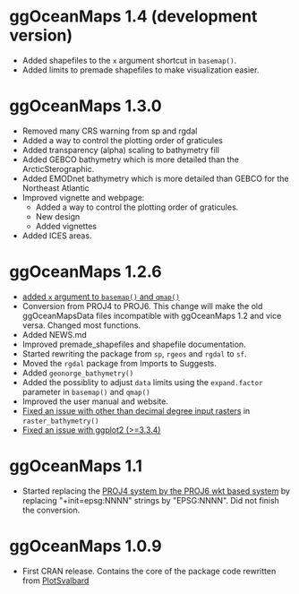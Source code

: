 # ggOceanMaps 1.4 (development version)

* Added shapefiles to the `x` argument shortcut in `basemap()`.
* Added limits to premade shapefiles to make visualization easier.

# ggOceanMaps 1.3.0

* Removed many CRS warning from sp and rgdal
* Added a way to control the plotting order of graticules
* Added transparency (alpha) scaling to bathymetry fill
* Added GEBCO bathymetry which is more detailed than the ArcticSterographic.
* Added EMODnet bathymetry which is more detailed than GEBCO for the Northeast Atlantic
* Improved vignette and webpage:
    * Added a way to control the plotting order of graticules.
    * New design
    * Added vignettes
* Added ICES areas.

# ggOceanMaps 1.2.6

* [added `x` argument to `basemap()` and `qmap()`](https://github.com/MikkoVihtakari/ggOceanMaps/issues/11)
* Conversion from PROJ4 to PROJ6. This change will make the old ggOceanMapsData files incompatible with ggOceanMaps 1.2 and vice versa. Changed most functions. 
* Added NEWS.md
* Improved premade_shapefiles and shapefile documentation.
* Started rewriting the package from `sp`, `rgeos` and `rgdal` to `sf`. 
* Moved the `rgdal` package from Imports to Suggests.
* Added `geonorge_bathymetry()`
* Added the possiblity to adjust `data` limits using the `expand.factor` parameter in `basemap()` and `qmap()`
* Improved the user manual and website.
* [Fixed an issue with other than decimal degree input rasters](https://github.com/MikkoVihtakari/ggOceanMaps/issues/2) in `raster_bathymetry()`
* [Fixed an issue with ggplot2 (>=3.3.4)](https://github.com/MikkoVihtakari/ggOceanMaps/issues/3)
         
# ggOceanMaps 1.1

* Started replacing the [PROJ4 system by the PROJ6 wkt based system](https://www.earthdatascience.org/courses/use-data-open-source-python/intro-vector-data-python/spatial-data-vector-shapefiles/epsg-proj4-coordinate-reference-system-formats-python/) by replacing "+init=epsg:NNNN" strings by "EPSG:NNNN". Did not finish the conversion. 

# ggOceanMaps 1.0.9

* First CRAN release. Contains the core of the package code rewritten from [PlotSvalbard](https://github.com/MikkoVihtakari/PlotSvalbard/)
